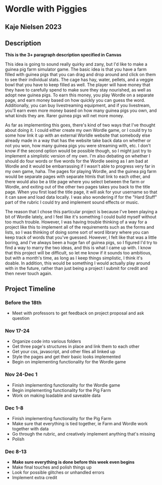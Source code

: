 # Wordle with Piggies
## Kaje Nielsen 2023

## Description
**This is the 3+ paragraph description specified in Canvas**

This idea is going to sound really quirky and zany, but I'd like to make a guinea pig farm simulator game.
The basic idea is that you have a farm filled with guinea pigs that you can drag and drop around and click
on them to see their individual stats. The cage has hay, water, pellets, and a veggie bowl that you have to
keep filled as well. The player will have money that they have to carefully spend to make sure they stay
nourished, as well as adopt new guinea pigs. To earn this money, you play Wordle on a separate page, and
earn money based on how quickly you can guess the word. Additionally, you can buy livestreaming equipment, 
and if you livestream, you'll earn even more money based on how many guinea pigs you own, and what kinds
they are. Rarer guinea pigs will net more money.

As far as implementing this goes, there's kind of two ways that I've thought about doing it. I could either
create my own Wordle game, or I could try to some how link it up with an external Worldle website that somebody 
else already made in a way that has the website take back data on whether or not you won, how many guinea pigs
you were streaming with, etc. I don't know if the second option would be possible though, so I might just try to
implement a simplistic version of my own. I'm also debating on whether I should do four words or five words for
the Wordle seeing as I am bad at Wordle and it would be embarrassing if I wasn't able to progress very far in my
own game, haha. The pages for playing Wordle, and the guinea pig farm would be separate pages with separate htmls
that link to each other, and there would also be a title page where you select between the farm or Wordle, and 
exiting out of the other two pages takes you back to the title page. When you first load the title page, it will
ask for your username so that it can save and load data locally. I was also wondering if for the "Hard Stuff" part
of the rubric I could try and implement sound effects or music.

The reason that I chose this particular project is because I've been playing a bit of Wordle lately, and I 
feel like it's something I could build myself without too much trouble. However, I was having trouble thinking of 
a way for a project like this to implement all of the requirements such as the forms and lists, so I was thinking
of doing some sort of word library where you can keep track of words that you've guessed. However, I felt like that
was a little boring, and I've always been a huge fan of guinea pigs, so I figured I'd try to find a way to marry
the two ideas, and this is what I came up with. I know that this project will be difficult, so let me know if it
sounds too ambitious, but with a month's time, as long as I keep things simplistic, I think it's doable. In
addition, this would be something I would actually play around with in the future, rather than just being a project
I submit for credit and then never touch again.

## Project Timeline
### Before the 18th
- Meet with professors to get feedback on project proposal and ask question
### Nov 17-24
- Organize code into various folders
- Get three page's structures in place and link them to each other
- Get your css, javascript, and other files all linked up
- Style the pages and get their basic looks implemented
- Begin on implementing functionality for the Wordle game
### Nov 24-Dec 1
- Finish implementing functionality for the Wordle game
- Begin implementing functionality for the Pig Farm
- Work on making loadable and saveable data
### Dec 1-8
- Finish implementing functionality for the Pig Farm
- Make sure that everything is tied together, ie Farm and Wordle work together with data
- Go through the rubric, and creatively implement anything that's missing
- Polish
### Dec 8-13
- **Make sure everything is done before this week even begins**
- Make final touches and polish things up
- Look for possible glitches or unhandled errors
- Implement extra credit